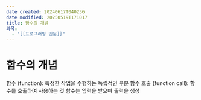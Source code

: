 ```yaml
---
date created: 20240617T040236
date modified: 20250519T171017
title: 함수의 개념
과목:
  - "[[프로그래밍 입문]]"
---
```


# 함수의 개념

함수 (function): 특정한 작업을 수행하는 독립적인 부분
함수 호출 (function call): 함수를 호출하여 사용하는 것
함수는 입력을 받으며 출력을 생성
